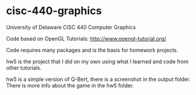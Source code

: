 # cisc-440-graphics
University of Delaware CISC 440 Computer Graphics


Code based on OpenGL Tutorials:  http://www.opengl-tutorial.org/

Code requires many packages and is the basis for homework projects.

hw5 is the project that I did on my own using what I learned and code from other 
tutorials. 

hw5 is a simple version of Q-Bert, there is a screenshot in the output folder.
There is more info about the game in the hw5 folder.
